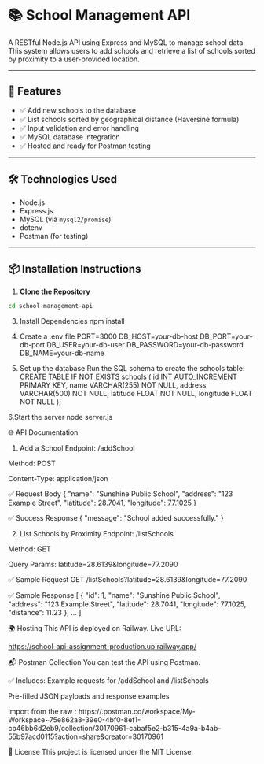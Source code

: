 # 📚 School Management API

A RESTful Node.js API using Express and MySQL to manage school data. This system allows users to add schools and retrieve a list of schools sorted by proximity to a user-provided location.

---

## 🚀 Features

- ✅ Add new schools to the database
- ✅ List schools sorted by geographical distance (Haversine formula)
- ✅ Input validation and error handling
- ✅ MySQL database integration
- ✅ Hosted and ready for Postman testing

---

## 🛠️ Technologies Used

- Node.js
- Express.js
- MySQL (via `mysql2/promise`)
- dotenv
- Postman (for testing)

---

## 📦 Installation Instructions

1. **Clone the Repository**

```bash
cd school-management-api
```

3. Install Dependencies
 npm install

4. Create a .env file
PORT=3000
DB_HOST=your-db-host
DB_PORT=your-db-port
DB_USER=your-db-user
DB_PASSWORD=your-db-password
DB_NAME=your-db-name

5. Set up the database
Run the SQL schema to create the schools table:
CREATE TABLE IF NOT EXISTS schools (
  id INT AUTO_INCREMENT PRIMARY KEY,
  name VARCHAR(255) NOT NULL,
  address VARCHAR(500) NOT NULL,
  latitude FLOAT NOT NULL,
  longitude FLOAT NOT NULL
);

6.Start the server
node server.js

🌐 API Documentation
1. Add a School
Endpoint: /addSchool

Method: POST

Content-Type: application/json

✅ Request Body
{
  "name": "Sunshine Public School",
  "address": "123 Example Street",
  "latitude": 28.7041,
  "longitude": 77.1025
}

✅ Success Response
{
  "message": "School added successfully."
}

2. List Schools by Proximity
Endpoint: /listSchools

Method: GET

Query Params: 
latitude=28.6139&longitude=77.2090

✅ Sample Request
GET /listSchools?latitude=28.6139&longitude=77.2090

✅ Sample Response
[
  {
    "id": 1,
    "name": "Sunshine Public School",
    "address": "123 Example Street",
    "latitude": 28.7041,
    "longitude": 77.1025,
    "distance": 11.23
  },
  ...
]

🌍 Hosting
This API is deployed on Railway.
Live URL:

https://school-api-assignment-production.up.railway.app/

📬 Postman Collection
You can test the API using Postman.

✅ Includes:
Example requests for /addSchool and /listSchools

Pre-filled JSON payloads and response examples

import from the raw : https://.postman.co/workspace/My-Workspace~75e862a8-39e0-4bf0-8ef1-cb46bb6d2eb9/collection/30170961-cabaf5e2-b315-4a9a-b4ab-55b97acd0115?action=share&creator=30170961

📄 License
This project is licensed under the MIT License.




